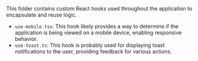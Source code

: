 This folder contains custom React hooks used throughout the application to encapsulate and reuse logic.

- `use-mobile.tsx`: This hook likely provides a way to determine if the application is being viewed on a mobile device, enabling responsive behavior.
- `use-toast.ts`: This hook is probably used for displaying toast notifications to the user, providing feedback for various actions.